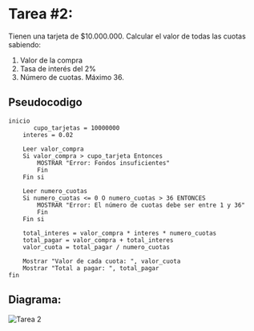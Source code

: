 # Tarea #2:
Tienen una tarjeta de $10.000.000. Calcular el valor de todas las cuotas sabiendo:
1. Valor de la compra
2. Tasa de interés del 2%
3. Número de cuotas. Máximo 36. 

## Pseudocodigo

```  
inicio  
       cupo_tarjetas = 10000000
    interes = 0.02
 
    Leer valor_compra
    Si valor_compra > cupo_tarjeta Entonces
        MOSTRAR "Error: Fondos insuficientes"
        Fin
    Fin si
 
    Leer numero_cuotas
    Si numero_cuotas <= 0 O numero_cuotas > 36 ENTONCES
        MOSTRAR "Error: El número de cuotas debe ser entre 1 y 36"
        Fin
    Fin si
 
    total_interes = valor_compra * interes * numero_cuotas
    total_pagar = valor_compra + total_interes
    valor_cuota = total_pagar / numero_cuotas
 
    Mostrar "Valor de cada cuota: ", valor_cuota
    Mostrar "Total a pagar: ", total_pagar
fin  
```    

## Diagrama:

![Tarea 2](./tarea1.png)   
